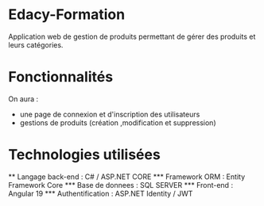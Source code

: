 # Edacy-Formation
Application web de gestion de produits permettant de gérer des produits et leurs catégories.

# Fonctionnalités
On aura :
- une page de connexion et d'inscription des utilisateurs
- gestions de produits (création ,modification et suppression)

# Technologies utilisées
** Langage back-end : C# / ASP.NET CORE
*** Framework ORM : Entity Framework Core
*** Base de donnees : SQL SERVER
*** Front-end : Angular 19
*** Authentification : ASP.NET Identity / JWT

